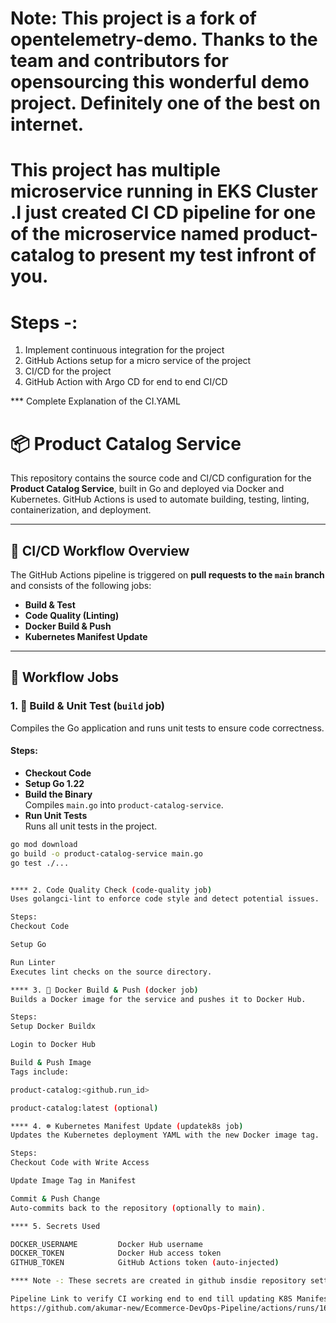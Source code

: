 # Note: This project is a fork of opentelemetry-demo. Thanks to the team and contributors for opensourcing this wonderful demo project. Definitely one of the best on internet.

# This project has multiple microservice running in EKS Cluster  .I just created CI CD pipeline for one of the microservice named product-catalog to present my test infront of you.



# Steps -:

1. Implement continuous integration for the project
2. GitHub Actions setup for a micro service of the project
3. CI/CD for the project
4. GitHub Action with Argo CD for end to end CI/CD



*** Complete Explanation of the CI.YAML 

# 📦 Product Catalog Service

This repository contains the source code and CI/CD configuration for the **Product Catalog Service**, built in Go and deployed via Docker and Kubernetes. GitHub Actions is used to automate building, testing, linting, containerization, and deployment.

---

## 🚀 CI/CD Workflow Overview

The GitHub Actions pipeline is triggered on **pull requests to the `main` branch** and consists of the following jobs:

- **Build & Test**
- **Code Quality (Linting)**
- **Docker Build & Push**
- **Kubernetes Manifest Update**

---

## 🔧 Workflow Jobs

### 1. 🧱 Build & Unit Test (`build` job)

Compiles the Go application and runs unit tests to ensure code correctness.

#### Steps:
- **Checkout Code**
- **Setup Go 1.22**
- **Build the Binary**  
  Compiles `main.go` into `product-catalog-service`.
- **Run Unit Tests**  
  Runs all unit tests in the project.

```bash
go mod download
go build -o product-catalog-service main.go
go test ./...


**** 2. Code Quality Check (code-quality job)
Uses golangci-lint to enforce code style and detect potential issues.

Steps:
Checkout Code

Setup Go

Run Linter
Executes lint checks on the source directory.

**** 3. 🐳 Docker Build & Push (docker job)
Builds a Docker image for the service and pushes it to Docker Hub.

Steps:
Setup Docker Buildx

Login to Docker Hub

Build & Push Image
Tags include:

product-catalog:<github.run_id>

product-catalog:latest (optional)

**** 4. ☸️ Kubernetes Manifest Update (updatek8s job)
Updates the Kubernetes deployment YAML with the new Docker image tag.

Steps:
Checkout Code with Write Access

Update Image Tag in Manifest

Commit & Push Change
Auto-commits back to the repository (optionally to main).

**** 5. Secrets Used

DOCKER_USERNAME     	Docker Hub username
DOCKER_TOKEN	        Docker Hub access token
GITHUB_TOKEN	        GitHub Actions token (auto-injected)

**** Note -: These secrets are created in github insdie repository settings under Secrets and Variables.

Pipeline Link to verify CI working end to end till updating K8S Manifest in repostiory
https://github.com/akumar-new/Ecommerce-DevOps-Pipeline/actions/runs/16695944663
